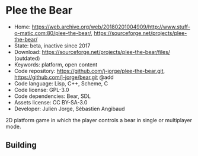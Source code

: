 # Plee the Bear

- Home: https://web.archive.org/web/20180201004909/http://www.stuff-o-matic.com:80/plee-the-bear/, https://sourceforge.net/projects/plee-the-bear/
- State: beta, inactive since 2017
- Download: https://sourceforge.net/projects/plee-the-bear/files/ (outdated)
- Keywords: platform, open content
- Code repository: https://github.com/j-jorge/plee-the-bear.git, https://github.com/j-jorge/bear.git @add
- Code language: Lisp, C++, Scheme, C
- Code license: GPL-3.0
- Code dependencies: Bear, SDL
- Assets license: CC BY-SA-3.0
- Developer: Julien Jorge, Sébastien Angibaud

2D platform game in which the player controls a bear in single or multiplayer mode.

## Building
